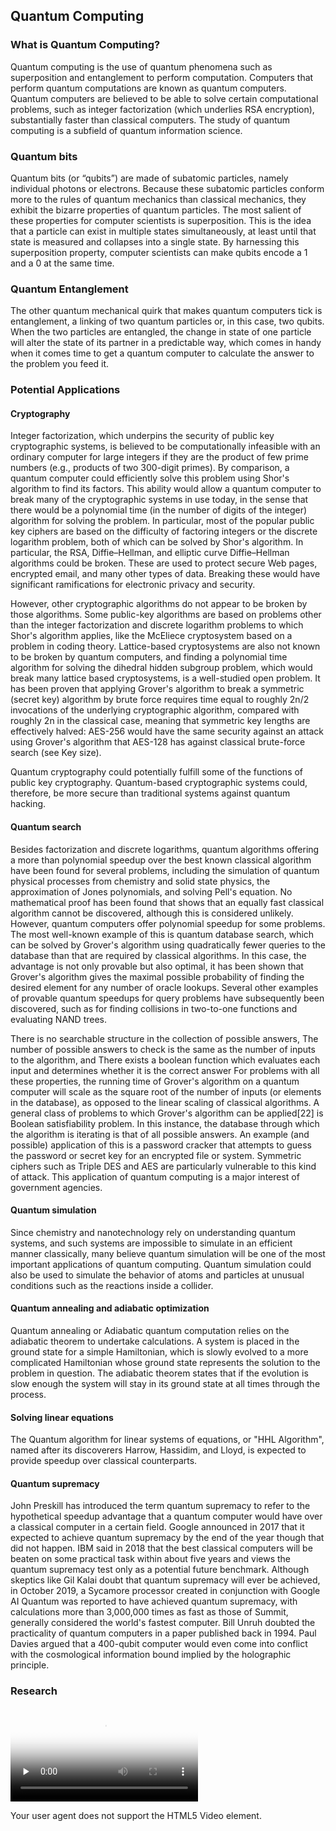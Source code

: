 ## Quantum Computing


### What is Quantum Computing?
Quantum computing is the use of quantum phenomena such as superposition and entanglement to perform computation. Computers that perform quantum computations are known as quantum computers. Quantum computers are believed to be able to solve certain computational problems, such as integer factorization (which underlies RSA encryption), substantially faster than classical computers. The study of quantum computing is a subfield of quantum information science.


### Quantum bits

Quantum bits (or “qubits”) are made of subatomic particles, namely individual photons or electrons. Because these subatomic particles conform more to the rules of quantum mechanics than classical mechanics, they exhibit the bizarre properties of quantum particles. The most salient of these properties for computer scientists is superposition. This is the idea that a particle can exist in multiple states simultaneously, at least until that state is measured and collapses into a single state. By harnessing this superposition property, computer scientists can make qubits encode a 1 and a 0 at the same time.

### Quantum Entanglement

The other quantum mechanical quirk that makes quantum computers tick is entanglement, a linking of two quantum particles or, in this case, two qubits. When the two particles are entangled, the change in state of one particle will alter the state of its partner in a predictable way, which comes in handy when it comes time to get a quantum computer to calculate the answer to the problem you feed it.

### Potential Applications

#### Cryptography
Integer factorization, which underpins the security of public key cryptographic systems, is believed to be computationally infeasible with an ordinary computer for large integers if they are the product of few prime numbers (e.g., products of two 300-digit primes). By comparison, a quantum computer could efficiently solve this problem using Shor's algorithm to find its factors. This ability would allow a quantum computer to break many of the cryptographic systems in use today, in the sense that there would be a polynomial time (in the number of digits of the integer) algorithm for solving the problem. In particular, most of the popular public key ciphers are based on the difficulty of factoring integers or the discrete logarithm problem, both of which can be solved by Shor's algorithm. In particular, the RSA, Diffie–Hellman, and elliptic curve Diffie–Hellman algorithms could be broken. These are used to protect secure Web pages, encrypted email, and many other types of data. Breaking these would have significant ramifications for electronic privacy and security.

However, other cryptographic algorithms do not appear to be broken by those algorithms. Some public-key algorithms are based on problems other than the integer factorization and discrete logarithm problems to which Shor's algorithm applies, like the McEliece cryptosystem based on a problem in coding theory. Lattice-based cryptosystems are also not known to be broken by quantum computers, and finding a polynomial time algorithm for solving the dihedral hidden subgroup problem, which would break many lattice based cryptosystems, is a well-studied open problem. It has been proven that applying Grover's algorithm to break a symmetric (secret key) algorithm by brute force requires time equal to roughly 2n/2 invocations of the underlying cryptographic algorithm, compared with roughly 2n in the classical case, meaning that symmetric key lengths are effectively halved: AES-256 would have the same security against an attack using Grover's algorithm that AES-128 has against classical brute-force search (see Key size).

Quantum cryptography could potentially fulfill some of the functions of public key cryptography. Quantum-based cryptographic systems could, therefore, be more secure than traditional systems against quantum hacking.

#### Quantum search
Besides factorization and discrete logarithms, quantum algorithms offering a more than polynomial speedup over the best known classical algorithm have been found for several problems, including the simulation of quantum physical processes from chemistry and solid state physics, the approximation of Jones polynomials, and solving Pell's equation. No mathematical proof has been found that shows that an equally fast classical algorithm cannot be discovered, although this is considered unlikely. However, quantum computers offer polynomial speedup for some problems. The most well-known example of this is quantum database search, which can be solved by Grover's algorithm using quadratically fewer queries to the database than that are required by classical algorithms. In this case, the advantage is not only provable but also optimal, it has been shown that Grover's algorithm gives the maximal possible probability of finding the desired element for any number of oracle lookups. Several other examples of provable quantum speedups for query problems have subsequently been discovered, such as for finding collisions in two-to-one functions and evaluating NAND trees.

There is no searchable structure in the collection of possible answers,
The number of possible answers to check is the same as the number of inputs to the algorithm, and
There exists a boolean function which evaluates each input and determines whether it is the correct answer
For problems with all these properties, the running time of Grover's algorithm on a quantum computer will scale as the square root of the number of inputs (or elements in the database), as opposed to the linear scaling of classical algorithms. A general class of problems to which Grover's algorithm can be applied[22] is Boolean satisfiability problem. In this instance, the database through which the algorithm is iterating is that of all possible answers. An example (and possible) application of this is a password cracker that attempts to guess the password or secret key for an encrypted file or system. Symmetric ciphers such as Triple DES and AES are particularly vulnerable to this kind of attack. This application of quantum computing is a major interest of government agencies.

#### Quantum simulation
Since chemistry and nanotechnology rely on understanding quantum systems, and such systems are impossible to simulate in an efficient manner classically, many believe quantum simulation will be one of the most important applications of quantum computing. Quantum simulation could also be used to simulate the behavior of atoms and particles at unusual conditions such as the reactions inside a collider.

#### Quantum annealing and adiabatic optimization
Quantum annealing or Adiabatic quantum computation relies on the adiabatic theorem to undertake calculations. A system is placed in the ground state for a simple Hamiltonian, which is slowly evolved to a more complicated Hamiltonian whose ground state represents the solution to the problem in question. The adiabatic theorem states that if the evolution is slow enough the system will stay in its ground state at all times through the process.

#### Solving linear equations
The Quantum algorithm for linear systems of equations, or "HHL Algorithm", named after its discoverers Harrow, Hassidim, and Lloyd, is expected to provide speedup over classical counterparts.

#### Quantum supremacy
John Preskill has introduced the term quantum supremacy to refer to the hypothetical speedup advantage that a quantum computer would have over a classical computer in a certain field. Google announced in 2017 that it expected to achieve quantum supremacy by the end of the year though that did not happen. IBM said in 2018 that the best classical computers will be beaten on some practical task within about five years and views the quantum supremacy test only as a potential future benchmark. Although skeptics like Gil Kalai doubt that quantum supremacy will ever be achieved, in October 2019, a Sycamore processor created in conjunction with Google AI Quantum was reported to have achieved quantum supremacy, with calculations more than 3,000,000 times as fast as those of Summit, generally considered the world's fastest computer. Bill Unruh doubted the practicality of quantum computers in a paper published back in 1994. Paul Davies argued that a 400-qubit computer would even come into conflict with the cosmological information bound implied by the holographic principle.

### Research
<video id="video" controls="" preload="none" poster="http://media.w3.org/2010/05/sintel/poster.png"> <source id="mp4" src="http://media.w3.org/2010/05/sintel/trailer.mp4" type="video/mp4"> <source id="webm" src="http://media.w3.org/2010/05/sintel/trailer.webm" type="video/webm"> <source id="ogv" src="http://media.w3.org/2010/05/sintel/trailer.ogv" type="video/ogg"> <p>Your user agent does not support the HTML5 Video element.</p>
</video>
